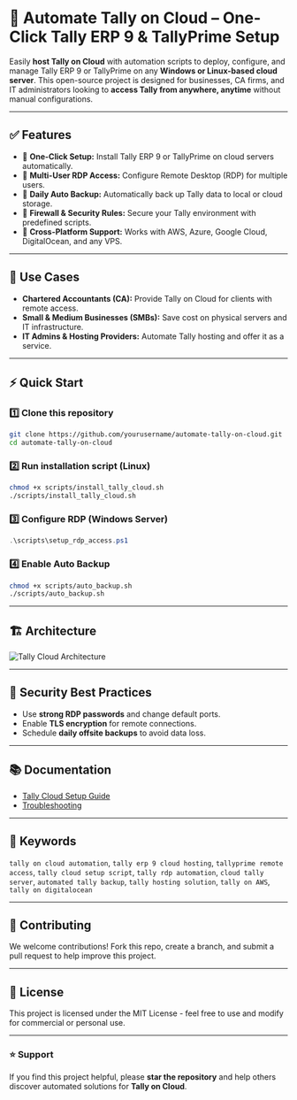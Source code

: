 # 🚀 Automate Tally on Cloud – One-Click Tally ERP 9 & TallyPrime Setup

Easily **host Tally on Cloud** with automation scripts to deploy, configure, and manage Tally ERP 9 or TallyPrime on any **Windows or Linux-based cloud server**. This open-source project is designed for businesses, CA firms, and IT administrators looking to **access Tally from anywhere, anytime** without manual configurations.

---

## ✅ Features

- 🔹 **One-Click Setup:** Install Tally ERP 9 or TallyPrime on cloud servers automatically.
- 🔹 **Multi-User RDP Access:** Configure Remote Desktop (RDP) for multiple users.
- 🔹 **Daily Auto Backup:** Automatically back up Tally data to local or cloud storage.
- 🔹 **Firewall & Security Rules:** Secure your Tally environment with predefined scripts.
- 🔹 **Cross-Platform Support:** Works with AWS, Azure, Google Cloud, DigitalOcean, and any VPS.

---

## 📌 Use Cases

- **Chartered Accountants (CA):** Provide Tally on Cloud for clients with remote access.
- **Small & Medium Businesses (SMBs):** Save cost on physical servers and IT infrastructure.
- **IT Admins & Hosting Providers:** Automate Tally hosting and offer it as a service.

---

## ⚡ Quick Start

### 1️⃣ Clone this repository
```bash
git clone https://github.com/yourusername/automate-tally-on-cloud.git
cd automate-tally-on-cloud
```

### 2️⃣ Run installation script (Linux)
```bash
chmod +x scripts/install_tally_cloud.sh
./scripts/install_tally_cloud.sh
```

### 3️⃣ Configure RDP (Windows Server)
```powershell
.\scripts\setup_rdp_access.ps1
```

### 4️⃣ Enable Auto Backup
```bash
chmod +x scripts/auto_backup.sh
./scripts/auto_backup.sh
```

---

## 🏗 Architecture

![Tally Cloud Architecture](docs/architecture-diagram.png)

---

## 🔐 Security Best Practices

- Use **strong RDP passwords** and change default ports.
- Enable **TLS encryption** for remote connections.
- Schedule **daily offsite backups** to avoid data loss.

---

## 📚 Documentation

- [Tally Cloud Setup Guide](docs/tally_cloud_setup_guide.md)
- [Troubleshooting](docs/troubleshooting.md)

---

## 🚀 Keywords

`tally on cloud automation`, `tally erp 9 cloud hosting`, `tallyprime remote access`, `tally cloud setup script`, `tally rdp automation`, `cloud tally server`, `automated tally backup`, `tally hosting solution`, `tally on AWS`, `tally on digitalocean`

---

## 🤝 Contributing

We welcome contributions! Fork this repo, create a branch, and submit a pull request to help improve this project.

---

## 📜 License

This project is licensed under the MIT License - feel free to use and modify for commercial or personal use.

---

### ⭐ Support

If you find this project helpful, please **star the repository** and help others discover automated solutions for **Tally on Cloud**.

